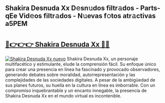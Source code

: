 ## Shakira Desnuda Xx D𝚎sn𝚞dos filtr𝚊dos - Parts-qEe Vid𝚎os filtr𝚊dos - N𝚞evas f𝚘tos atr𝚊ctivas a5PEM

# <h2><a href="http://mb87o4z.tromn.icu/?c=Shakira+Desnuda+Xx">🔗👉👉👉 Shakira Desnuda Xx 🔗🔗</a></h2>

[![Shakira Desnuda Xx nuevo](https://i.imgur.com/pEAQMta.gif)](http://mb87o4z.tromn.icu/?c=Shakira+Desnuda+Xx)
Shakira Desnuda Xx, un personaje multifacético y estimulante, elude la comprensión fácil. Su enfoque único para crear una presencia en línea ha fascinado y provocado observadores, generando debates sobre moralidad, autorrepresentación y las complejidades de las sociedades digitales. A pesar de la ambigüedad de sus planes futuros, su huella en la cultura en línea es imborrable. Con un compromiso inquebrantable y un encanto innegable, la presencia de Shakira Desnuda Xx en el mundo virtual es incontenible.
